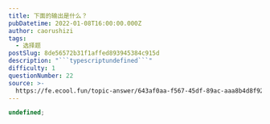 ```yaml
---
title: 下面的输出是什么？
pubDatetime: 2022-01-08T16:00:00.000Z
author: caorushizi
tags:
  - 选择题
postSlug: 8de56572b31f1affed893945384c915d
description: "```typescriptundefined```"
difficulty: 1
questionNumber: 22
source: >-
  https://fe.ecool.fun/topic-answer/643af0aa-f567-45df-89ac-aaa8b4d8f927?orderBy=updateTime&order=desc&tagId=32
---
```


```typescript
undefined;
```
